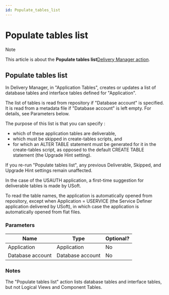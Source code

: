 ```yaml
---
id: Populate_tables_list
---
```


# Populate tables list



> [!NOTE]
> This article is about the **Populate tables list**[Delivery Manager action](/docs/Continuous%20delivery/Delivery%20Manager%20actions%20by%20name).

## **Populate tables list**

In Delivery Manager, in "Application Tables", creates or updates a list of database tables and interface tables defined for "Application".

The list of tables is read from repository if "Database account" is specified. It is read from a metadata file if "Database account" is left empty. For details, see Parameters below.

The purpose of this list is that you can specify :

- which of these application tables are deliverable,
- which must be skipped in create-tables scripts, and
- for which an ALTER TABLE statement must be generated for it in the create-tables script, as opposed to the default CREATE TABLE statement (the Upgrade Hint setting).

If you re-run "Populate tables list", any previous Deliverable, Skipped, and Upgrade Hint settings remain unaffected.

In the case of the USAUTH application, a first-time suggestion for deliverable tables is made by USoft.

To read the table names, the application is automatically opened from repository, except when Application = USERVICE (the Service Definer application delivered by USoft), in which case the application is automatically opened from flat files.

### Parameters

|**Name**|**Type**|**Optional?**|
|--------|--------|--------|
|Application|Application|No      |
|Database account|Database account|No      |



### Notes

The "Populate tables list" action lists database tables and interface tables, but not Logical Views and Component Tables.